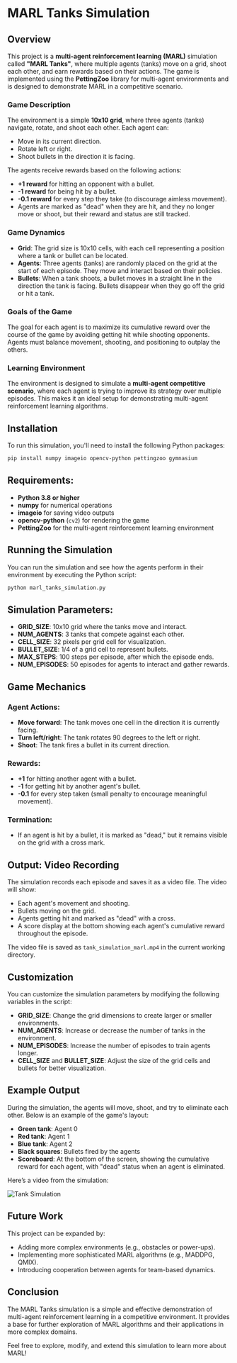 # MARL Tanks Simulation

## Overview

This project is a **multi-agent reinforcement learning (MARL)** simulation called **"MARL Tanks"**, where multiple agents (tanks) move on a grid, shoot each other, and earn rewards based on their actions. The game is implemented using the **PettingZoo** library for multi-agent environments and is designed to demonstrate MARL in a competitive scenario.

### Game Description

The environment is a simple **10x10 grid**, where three agents (tanks) navigate, rotate, and shoot each other. Each agent can:
- Move in its current direction.
- Rotate left or right.
- Shoot bullets in the direction it is facing.

The agents receive rewards based on the following actions:
- **+1 reward** for hitting an opponent with a bullet.
- **-1 reward** for being hit by a bullet.
- **-0.1 reward** for every step they take (to discourage aimless movement).
- Agents are marked as "dead" when they are hit, and they no longer move or shoot, but their reward and status are still tracked.

### Game Dynamics
- **Grid**: The grid size is 10x10 cells, with each cell representing a position where a tank or bullet can be located.
- **Agents**: Three agents (tanks) are randomly placed on the grid at the start of each episode. They move and interact based on their policies.
- **Bullets**: When a tank shoots, a bullet moves in a straight line in the direction the tank is facing. Bullets disappear when they go off the grid or hit a tank.

### Goals of the Game
The goal for each agent is to maximize its cumulative reward over the course of the game by avoiding getting hit while shooting opponents. Agents must balance movement, shooting, and positioning to outplay the others.

### Learning Environment
The environment is designed to simulate a **multi-agent competitive scenario**, where each agent is trying to improve its strategy over multiple episodes. This makes it an ideal setup for demonstrating multi-agent reinforcement learning algorithms.

## Installation

To run this simulation, you'll need to install the following Python packages:

```bash
pip install numpy imageio opencv-python pettingzoo gymnasium
```

## Requirements:
- **Python 3.8 or higher**
- **numpy** for numerical operations
- **imageio** for saving video outputs
- **opencv-python** (`cv2`) for rendering the game
- **PettingZoo** for the multi-agent reinforcement learning environment

## Running the Simulation

You can run the simulation and see how the agents perform in their environment by executing the Python script:

```bash
python marl_tanks_simulation.py
```

## Simulation Parameters:

- **GRID_SIZE**: 10x10 grid where the tanks move and interact.
- **NUM_AGENTS**: 3 tanks that compete against each other.
- **CELL_SIZE**: 32 pixels per grid cell for visualization.
- **BULLET_SIZE**: 1/4 of a grid cell to represent bullets.
- **MAX_STEPS**: 100 steps per episode, after which the episode ends.
- **NUM_EPISODES**: 50 episodes for agents to interact and gather rewards.

## Game Mechanics

### Agent Actions:

- **Move forward**: The tank moves one cell in the direction it is currently facing.
- **Turn left/right**: The tank rotates 90 degrees to the left or right.
- **Shoot**: The tank fires a bullet in its current direction.

### Rewards:

- **+1** for hitting another agent with a bullet.
- **-1** for getting hit by another agent's bullet.
- **-0.1** for every step taken (small penalty to encourage meaningful movement).

### Termination:

- If an agent is hit by a bullet, it is marked as "dead," but it remains visible on the grid with a cross mark.

## Output: Video Recording

The simulation records each episode and saves it as a video file. The video will show:

- Each agent's movement and shooting.
- Bullets moving on the grid.
- Agents getting hit and marked as "dead" with a cross.
- A score display at the bottom showing each agent's cumulative reward throughout the episode.

The video file is saved as `tank_simulation_marl.mp4` in the current working directory.

## Customization

You can customize the simulation parameters by modifying the following variables in the script:

- **GRID_SIZE**: Change the grid dimensions to create larger or smaller environments.
- **NUM_AGENTS**: Increase or decrease the number of tanks in the environment.
- **NUM_EPISODES**: Increase the number of episodes to train agents longer.
- **CELL_SIZE** and **BULLET_SIZE**: Adjust the size of the grid cells and bullets for better visualization.

## Example Output

During the simulation, the agents will move, shoot, and try to eliminate each other. Below is an example of the game's layout:

- **Green tank**: Agent 0
- **Red tank**: Agent 1
- **Blue tank**: Agent 2
- **Black squares**: Bullets fired by the agents
- **Scoreboard**: At the bottom of the screen, showing the cumulative reward for each agent, with "dead" status when an agent is eliminated.

Here’s a video from the simulation:

![Tank Simulation](https://drive.google.com/file/d/1_aWmjnpcmK0xM1zD6r2LsVyvqJWvyIVF/view?usp=sharing)

## Future Work

This project can be expanded by:

- Adding more complex environments (e.g., obstacles or power-ups).
- Implementing more sophisticated MARL algorithms (e.g., MADDPG, QMIX).
- Introducing cooperation between agents for team-based dynamics.

## Conclusion

The MARL Tanks simulation is a simple and effective demonstration of multi-agent reinforcement learning in a competitive environment. It provides a base for further exploration of MARL algorithms and their applications in more complex domains.

Feel free to explore, modify, and extend this simulation to learn more about MARL!
